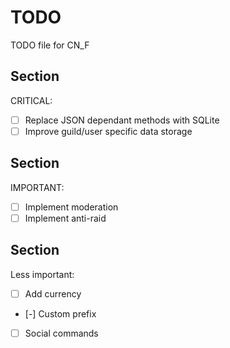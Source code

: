 # TODO
TODO file for CN_F
## Section
CRITICAL:
- [ ] Replace JSON dependant methods with SQLite
- [ ] Improve guild/user specific data storage
## Section
IMPORTANT:
- [ ] Implement moderation
- [ ] Implement anti-raid
## Section
Less important:
- [ ] Add currency
- [-] Custom prefix
- [ ] Social commands